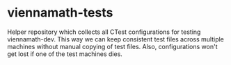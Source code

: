 viennamath-tests
================

Helper repository which collects all CTest configurations for testing viennamath-dev.
This way we can keep consistent test files across multiple machines without manual copying of test files.
Also, configurations won't get lost if one of the test machines dies.

